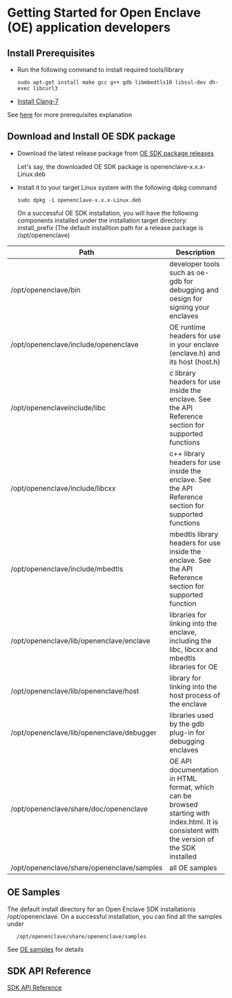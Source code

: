 Getting Started for Open Enclave (OE) application developers
========================================================

Install Prerequisites
----------------------------------------------

  - Run the following command to install required tools/library

        sudo apt-get install make gcc g++ gdb libmbedtls10 libssl-dev dh-exec libcurl3

  - [Install Clang-7](prerequisites.md#install-clang-7) 

  See [here](prerequisites.md#install-prerequisites-1) for more prerequisites explanation


Download and Install OE SDK package
----------------------------------------------
 
 - Download the latest release package from  [OE SDK package releases](https://github.com/Microsoft/openenclave/releases)
 
   Let's say, the downloaded OE SDK package is openenclave-x.x.x-Linux.deb

 - Install it to your target Linux system with the following dpkg command

       sudo dpkg -i openenclave-x.x.x-Linux.deb

   On a successful OE SDK installation, you will have the following components installed under the installation target directory: install_prefix (The default installtion path for a release package is /opt/openenclave)


| Path                                     | Description                     |
|------------------------------------------|---------------------------------|
| /opt/openenclave/bin                     | developer tools such as oe-gdb for debugging and oesign for signing your enclaves |
| /opt/openenclave/include/openenclave     | OE runtime headers for use in your enclave (enclave.h) and its host (host.h)                        |
| /opt/openenclaveinclude/libc            | c library headers for use inside the enclave. See the API Reference section for supported functions|
| /opt/openenclave/include/libcxx          | c++ library headers for use inside the enclave. See the API Reference section for supported functions|
| /opt/openenclave/include/mbedtls         | mbedtls library headers for use inside the enclave. See the API Reference section for supported function|
| /opt/openenclave/lib/openenclave/enclave | libraries for linking into the enclave, including the libc, libcxx and mbedtls libraries for OE|
| /opt/openenclave/lib/openenclave/host    | library for linking into the host process of the enclave|
| /opt/openenclave/lib/openenclave/debugger| libraries used by the gdb plug-in for debugging enclaves|
| /opt/openenclave/share/doc/openenclave   | OE API documentation in HTML format, which can be browsed starting with index.html. It is consistent with the version of the SDK installed|
| /opt/openenclave/share/openenclave/samples  | all OE samples|

  
OE Samples
-------------------------------

   The default install directory for an Open Enclave SDK installationis /opt/openenclave. On a successful installation, you can find all the samples under 
   
       /opt/openenclave/share/openenclave/samples
  
  See [OE samples](sampledocs/README.md) for details
    
SDK API Reference
-------------------------------

  [SDK API Reference](APIsAvaiableToEnclave.md)


